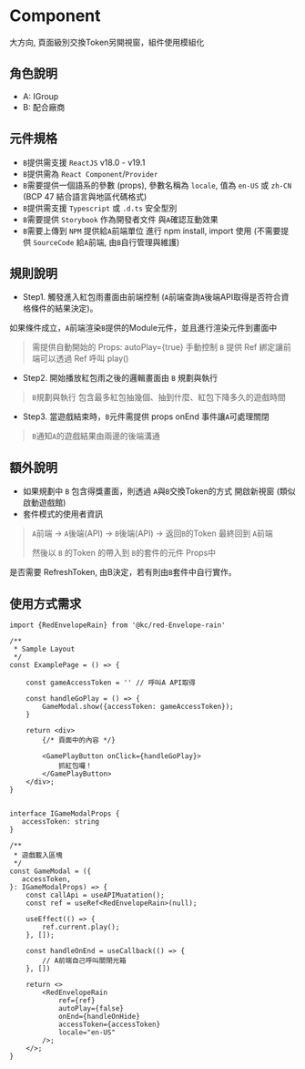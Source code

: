 # Component

大方向, 頁面級別交換Token另開視窗，組件使用模組化

## 角色說明
- A: IGroup
- B: 配合廠商

## 元件規格
- `B`提供需支援 `ReactJS` v18.0 - v19.1
- `B`提供需為 `React Component`/`Provider`
- `B`需要提供一個語系的參數 (props), 參數名稱為 `locale`, 值為 `en-US` 或 `zh-CN` (BCP 47 結合語言與地區代碼格式)
- `B`提供需支援 `Typescript` 或 `.d.ts` 安全型別
- `B`需要提供 `Storybook` 作為開發者文件 與`A`確認互動效果
- `B`需要上傳到 `NPM` 提供給`A`前端單位 進行 npm install, import 使用 (不需要提供 `SourceCode` 給`A`前端, 由`B`自行管理與維護)

## 規則說明
- Step1. 觸發進入紅包雨畫面由前端控制 (`A`前端查詢`A`後端API取得是否符合資格條件的結果決定)。

如果條件成立，`A`前端渲染`B`提供的Module元件，並且進行渲染元件到畫面中
 > 需提供自動開始的 Props: autoPlay={true}
 > 手動控制 `B` 提供 Ref 綁定讓前端可以透過 Ref 呼叫 play()
 
- Step2. 開始播放紅包雨之後的邏輯畫面由 `B` 規劃與執行
> `B`規劃與執行 包含最多紅包抽幾個、抽到什麼、紅包下降多久的遊戲時間
- Step3. 當遊戲結束時，`B`元件需提供 props onEnd 事件讓`A`可處理關閉
> `B`通知`A`的遊戲結果由兩邊的後端溝通

## 額外說明
- 如果規劃中 `B` 包含得獎畫面，則透過 `A`與`B`交換Token的方式 開啟新視窗 (類似啟動遊戲館)
- 套件模式的使用者資訊

> `A`前端 -> `A`後端(API) -> `B`後端(API) -> 返回`B`的Token 最終回到 `A`前端
> 
> 然後以 `B` 的Token 的帶入到 `B`的套件的元件 Props中

是否需要 RefreshToken, 由B決定，若有則由`B`套件中自行實作。


## 使用方式需求

```tsx
import {RedEnvelopeRain} from '@kc/red-Envelope-rain'

/**
 * Sample Layout
 */
const ExamplePage = () => {

    const gameAccessToken = '' // 呼叫A API取得

    const handleGoPlay = () => {
        GameModal.show({accessToken: gameAccessToken});
    }
    
    return <div>
        {/* 頁面中的內容 */}
        
        <GamePlayButton onClick={handleGoPlay}>
            抓紅包囉！
        </GamePlayButton>
    </div>;
}


interface IGameModalProps {
   accessToken: string
}

/**
 * 遊戲載入區塊
 */
const GameModal = ({
   accessToken,
}: IGameModalProps) => {
    const callApi = useAPIMuatation();
    const ref = useRef<RedEnvelopeRain>(null);

    useEffect(() => {
        ref.current.play();
    }, []);
    
    const handleOnEnd = useCallback(() => {
        // A前端自己呼叫關閉光箱
    }, [])
    
    return <>
        <RedEnvelopeRain 
            ref={ref}
            autoPlay={false}
            onEnd={handleOnHide}
            accessToken={accessToken}
            locale="en-US"
        />; 
    </>;
}
```


